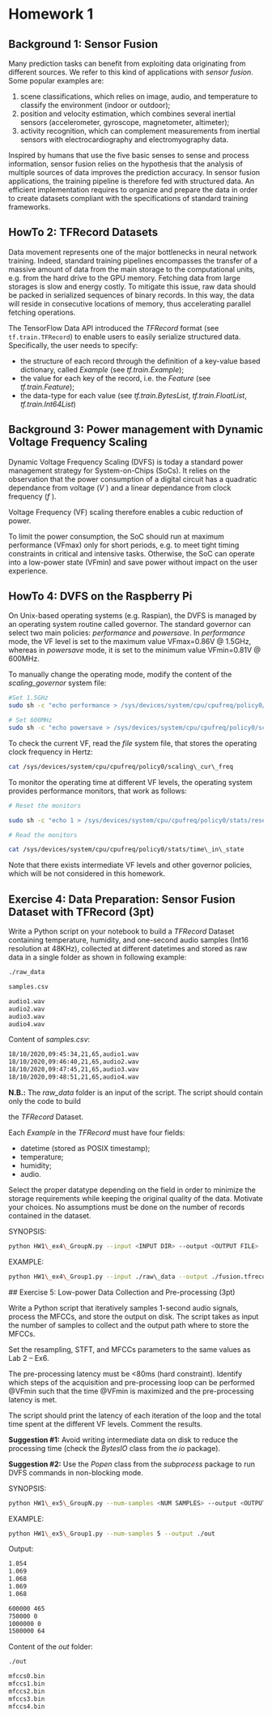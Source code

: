 # Homework 1

## Background 1: Sensor Fusion

Many prediction tasks can benefit from exploiting data originating from different sources. We refer to this kind of applications with *sensor fusion*. Some popular examples are: 
1. scene classifications, which relies on image, audio, and temperature to classify the environment (indoor or outdoor); 
2. position and velocity estimation, which combines several inertial sensors (accelerometer, gyroscope, magnetometer, altimeter); 
3. activity recognition, which can complement measurements from inertial sensors with electrocardiography and electromyography data. 

Inspired by humans that use the five basic senses to sense and process information, sensor fusion relies on the hypothesis that the analysis of multiple sources of data improves the prediction accuracy. In sensor fusion applications, the training pipeline is therefore fed with structured data. An efficient
implementation requires to organize and prepare the data in order to create datasets compliant with the specifications of standard training frameworks.

## HowTo 2: TFRecord Datasets

Data movement represents one of the major bottlenecks in neural network training. Indeed, standard training pipelines encompasses the transfer of a massive amount of data from the main storage to the computational units, e.g. from the hard drive to the GPU memory. Fetching data from large storages is slow and energy costly. To mitigate this issue, raw data should be packed in serialized sequences of binary records. In this way, the data will reside in consecutive locations of memory, thus accelerating parallel fetching operations.


The TensorFlow Data API introduced the *TFRecord* format (see `tf.train.TFRecord`) to enable users to easily serialize structured data. Specifically, the user needs to specify:

- the structure of each record through the definition of a key-value based dictionary, called *Example* (see *tf.train.Example*);
- the value for each key of the record, i.e. the *Feature* (see *tf.train.Feature*);
- the data-type for each value (see *tf.train.BytesList*, *tf.train.FloatList*, *tf.train.Int64List*)



## Background 3: Power management with Dynamic Voltage Frequency Scaling

Dynamic Voltage Frequency Scaling (DVFS) is today a standard power management strategy for System-on-Chips (SoCs). It relies on the observation that the power consumption of a digital circuit has a quadratic dependance from voltage (*V* ) and a linear dependance from clock frequency (*f* ).

Voltage Frequency (VF) scaling therefore enables a cubic reduction of power.

To limit the power consumption, the SoC should run at maximum performance (VFmax) only for short periods, e.g. to meet tight timing constraints in critical and intensive tasks. Otherwise, the SoC can operate into a low-power state (VFmin) and save power without impact on the user experience.

## HowTo 4: DVFS on the Raspberry Pi

On Unix-based operating systems (e.g. Raspian), the DVFS is managed by an operating system routine called governor. The standard governor can select two main policies: *performance* and *powersave*. In *performance* mode, the VF level is set to the maximum value VFmax=0.86V @ 1.5GHz, whereas in *powersave* mode, it is set to the minimum value VFmin=0.81V @ 600MHz.

To manually change the operating mode, modify the content of the *scaling\_governor* system file:


```bash
#Set 1.5GHz
sudo sh -c "echo performance > /sys/devices/system/cpu/cpufreq/policy0/scaling\_governor"

# Set 600MHz
sudo sh -c "echo powersave > /sys/devices/system/cpu/cpufreq/policy0/scaling\_governor"
```
To check the current VF, read the *file* system file, that stores the operating clock frequency in Hertz:
```bash
cat /sys/devices/system/cpu/cpufreq/policy0/scaling\_cur\_freq
```
To monitor the operating time at different VF levels, the operating system provides performance monitors, that work as follows:
```bash
# Reset the monitors

sudo sh -c "echo 1 > /sys/devices/system/cpu/cpufreq/policy0/stats/reset"

# Read the monitors

cat /sys/devices/system/cpu/cpufreq/policy0/stats/time\_in\_state
```
Note that there exists intermediate VF levels and other governor policies, which will be not considered in this homework.


## Exercise 4: Data Preparation: Sensor Fusion Dataset with TFRecord (3pt)

Write a Python script on your notebook to build a *TFRecord* Dataset containing temperature, humidity, and one-second audio samples (Int16 resolution at 48KHz), collected at different datetimes and stored as raw data in a single folder as shown in following example:
```bash
./raw_data

samples.csv

audio1.wav
audio2.wav
audio3.wav
audio4.wav
```

Content of *samples.csv*:

```bash
18/10/2020,09:45:34,21,65,audio1.wav
18/10/2020,09:46:40,21,65,audio2.wav
18/10/2020,09:47:45,21,65,audio3.wav
18/10/2020,09:48:51,21,65,audio4.wav
```
**N.B.:** The *raw\_data* folder is an input of the script. The script should contain only the code to build

the *TFRecord* Dataset.

Each *Example* in the *TFRecord* must have four fields:
- datetime (stored as POSIX timestamp);
- temperature;
- humidity;
- audio.

Select the proper datatype depending on the field in order to minimize the storage requirements while keeping the original quality of the data. Motivate your choices. No assumptions must be done on the number of records contained in the dataset.

SYNOPSIS:
```bash
python HW1\_ex4\_GroupN.py --input <INPUT DIR> --output <OUTPUT FILE>
```
EXAMPLE:
```bash
python HW1\_ex4\_Group1.py --input ./raw\_data --output ./fusion.tfrecord
```
## Exercise 5: Low-power Data Collection and Pre-processing (3pt)

Write a Python script that iteratively samples 1-second audio signals, process the MFCCs, and store the output on disk. The script takes as input the number of samples to collect and the output path where to store the MFCCs.

Set the resampling, STFT, and MFCCs parameters to the same values as Lab 2 – Ex6.

The pre-processing latency must be <80ms (hard constraint). Identify which steps of the acquisition and pre-processing loop can be performed @VFmin such that the time @VFmin is maximized and the pre-processing latency is met.

The script should print the latency of each iteration of the loop and the total time spent at the different VF levels. Comment the results.

**Suggestion #1:** Avoid writing intermediate data on disk to reduce the processing time (check the *BytesIO* class from the *io* package).

**Suggestion #2:** Use the *Popen* class from the *subprocess* package to run DVFS commands in non-blocking mode.


SYNOPSIS:
```bash
python HW1\_ex5\_GroupN.py --num-samples <NUM SAMPLES> --output <OUTPUT>
```
EXAMPLE:
```bash
python HW1\_ex5\_Group1.py --num-samples 5 --output ./out
```
Output:

```bash
1.054
1.069
1.068
1.069
1.068

600000 465
750000 0
1000000 0
1500000 64
```
Content of the *out* folder:
```bash
./out

mfccs0.bin
mfccs1.bin
mfccs2.bin
mfccs3.bin
mfccs4.bin
```
